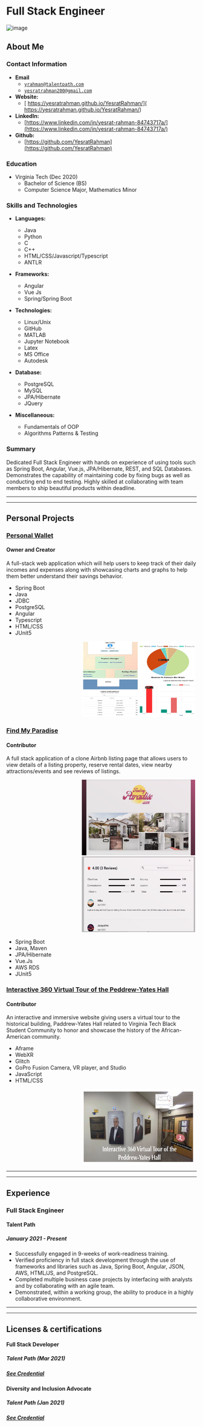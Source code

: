 <link rel="stylesheet" type="text/css" media="all" href="./style.css" />


# Full Stack Engineer

<img src="https://media-exp1.licdn.com/dms/image/C4D03AQGfnkDJDNDZvw/profile-displayphoto-shrink_400_400/0/1617829757947?e=1623283200&amp;v=beta&amp;t=zSfu8DvZDigPgo3PiEKyKN6P_8d1nqwSexCLXXpx8AA" alt="image">


## About Me 

### Contact Information
* **Email**
   *  <a href="mailto:yrahman@talentpath.com">`yrahman@talentpath.com`</a>
   *  <a href="mailto:yesratrahman200@gmail.com">`yesratrahman200@gmail.com`</a>
* **Website:**
    * [ https://yesratrahman.github.io/YesratRahman/]( https://yesratrahman.github.io/YesratRahman/)
* **LinkedIn:** 
    * [https://www.linkedin.com/in/yesrat-rahman-84743717a/](https://www.linkedin.com/in/yesrat-rahman-84743717a/)
* **Github:** 
    * [https://github.com/YesratRahman](https://github.com/YesratRahman)

### Education
* Virginia Tech (Dec 2020) 
   * Bachelor of Science (BS)
   * Computer Science Major, Mathematics Minor
   
### Skills and Technologies
   * **Languages:**
      * Java
      * Python 
      * C 
      * C++ 
      * HTML/CSS/Javascript/Typescript
      * ANTLR
   * **Frameworks:**
      * Angular 
      * Vue Js
      * Spring/Spring Boot 

   * **Technologies:**
      * Linux/Unix
      * GitHub
      * MATLAB
      * Jupyter Notebook
      * Latex
      * MS Office
      * Autodesk
   
  * **Database:**
      * PostgreSQL 
      * MySQL 
      * JPA/Hibernate
      * JQuery

 * **Miscellaneous:**
   * Fundamentals of OOP
   * Algorithms Patterns & Testing

### Summary
Dedicated Full Stack Engineer with hands on experience of using tools such as Spring Boot, Angular, Vue.js, JPA/Hibernate, REST, and SQL Databases. Demonstrates the capability of maintaining code by fixing bugs as well as conducting end to end testing. Highly skilled at collaborating with team members to ship beautiful products within deadline.

<hr><hr>

## Personal Projects
### [Personal Wallet](https://github.com/YesratRahman/Personal-Wallet)
#### Owner and Creator
   A full-stack web application which will help users to keep track of their daily incomes and expenses along with showcasing charts and graphs to help them            better understand their savings behavior.
 <div> 
  <ul> 
    <li> Spring Boot</li> 
    <li> Java</li> 
    <li> JDBC</li> 
    <li> PostgreSQL</li> 
    <li> Angular</li> 
    <li> Typescript</li> 
    <li> HTML/CSS</li> 
    <li> JUnit5</li> 
  </ul> 
</div> 
<div> 
  <img src="assets/image1.jpg" alt="image" style="max-width: 100%;width: 300px; height: 200px; margin-left: 200px;">
</div> 


### [Find My Paradise](https://github.com/Smelser-Squad/FindMyParadise)
#### Contributor
   A full stack application of a clone Airbnb listing page that allows users to view details of a listing property, reserve rental dates, view nearby                  attractions/events and see reviews of listings. 
   <div> 
        <img src="assets/image3.png" alt="image" style="max-width: 100%;width: 300px; height: 200px; margin-left: 200px;">
  </div> 
  <div> 
      <img src="assets/image2.png" alt="image" style="max-width: 100%;width: 300px; height: 200px; margin-left: 200px;">
  </div> 
<div> 
  <ul> 
    <li> Spring Boot</li> 
    <li> Java, Maven</li> 
    <li> JPA/Hibernate</li> 
    <li> Vue.Js</li> 
    <li> AWS RDS</li> 
    <li> JUnit5</li> 
  </ul> 
</div>   


### [Interactive 360 Virtual Tour of the Peddrew-Yates Hall](https://wordpress.cs.vt.edu/ccs2020f/2020/12/13/vt-360/)
#### Contributor
   An interactive and immersive website giving users a virtual tour to the historical building, Paddrew-Yates Hall related to Virginia Tech Black Student Community    to honor and showcase the history of the African-American community.
   * Aframe
   * WebXR
   * Glitch
   * GoPro Fusion Camera, VR player, and Studio
   * JavaScript
   * HTML/CSS

<div> 
   <img src="assets/image5.png" alt="image" style="max-width: 100%;width: 300px; height: 200px; margin-left: 200px;">
</div> 
<hr><hr>

## Experience 
### Full Stack Engineer
#### Talent Path
##### January 2021 - Present
   * Successfully engaged in 9-weeks of work-readiness training.
   * Verified proficiency in full stack development through the use of frameworks and libraries such as Java, Spring Boot, Angular, JSON, AWS, HTML/JS, and     PostgreSQL.
   * Completed multiple business case projects by interfacing with analysts and by collaborating with an agile team. 
   * Demonstrated, within a working group, the ability to produce in a highly collaborative environment. 

<hr><hr>

## Licenses & certifications

#### Full Stack Developer
##### Talent Path (Mar 2021)
##### [See Credential](https://www.credly.com/badges/9fb9c367-a5c7-456f-9519-43442757e1ef?source=linked_in_profile)

#### Diversity and Inclusion Advocate
##### Talent Path (Jan 2021)
##### [See Credential](https://intranet1.wpengine.com/wp-content/uploads/2021/01/DI-Badges-11.2020-04.png)
